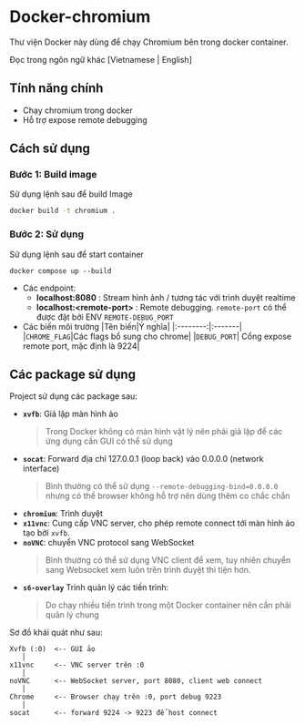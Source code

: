 # Docker-chromium

Thư viện Docker này dùng để chạy Chromium bên trong docker container.

Đọc trong ngôn ngữ khác [Vietnamese | English]

## Tính năng chính

- Chạy chromium trong docker
- Hỗ trợ expose remote debugging

## Cách sử dụng

### Bước 1: Build image

Sử dụng lệnh sau để build Image

```bash
docker build -t chromium .
```

### Bước 2: Sử dụng

Sử dụng lệnh sau để start container

```base
docker compose up --build
```

- Các endpoint:
  - **localhost:8080** : Stream hình ảnh / tương tác với trình duyệt realtime
  - **localhost:\<remote-port\>** : Remote debugging. `remote-port` có thể được đặt bởi ENV `REMOTE-DEBUG_PORT`
- Các biến môi trường
  |Tên biến|Ý nghĩa|
  |:--------:|:-------|
  |`CHROME_FLAG`|Các flags bổ sung cho chrome|
  |`DEBUG_PORT`| Cổng expose remote port, mặc định là 9224|

## Các package sử dụng

Project sử dụng các package sau:

- **`xvfb`**: Giả lập màn hình ảo
  > Trong Docker không có màn hình vật lý nên phải giả lập để các ứng dụng cần GUI có thể sử dụng
- **`socat`**: Forward địa chỉ 127.0.0.1 (loop back) vào 0.0.0.0 (network interface)
  > Bình thường có thể sử dụng `--remote-debugging-bind=0.0.0.0` nhưng có thể browser không hỗ trợ nên dùng thêm co chắc chắn
- **`chromium`**: Trình duyệt
- **`x11vnc`**: Cung cấp VNC server, cho phép remote connect tới màn hình ảo tạo bởi `xvfb`.
- **`noVNC`**: chuyển VNC protocol sang WebSocket
  > Bình thường có thể sử dụng VNC client để xem, tuy nhiên chuyển sang Websocket xem luôn trên trình duyệt thì tiện hơn.
- **`s6-overlay`** Trình quản lý các tiến trình:
  > Do chạy nhiều tiến trình trong một Docker container nên cần phải quản lý chung

Sơ đồ khái quát như sau:

```
Xvfb (:0)  <-- GUI ảo
   │
x11vnc     <-- VNC server trên :0
   │
noVNC      <-- WebSocket server, port 8080, client web connect
   │
Chrome     <-- Browser chạy trên :0, port debug 9223
   │
socat      <-- forward 9224 -> 9223 để host connect
```
